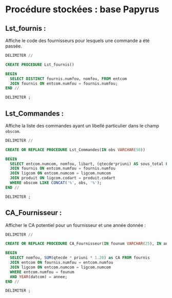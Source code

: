 # Procédure stockées : base Papyrus

## Lst_fournis :

Affiche le code des fournisseurs pour lesquels une commande a été passée.

```sql
DELIMITER //

CREATE PROCEDURE Lst_fournis()

BEGIN
  SELECT DISTINCT fournis.numfou, nomfou, FROM entcom
  JOIN fournis ON entcom.numfou = fournis.numfou;
END //

DELIMITER ;
```

## Lst_Commandes :

Affiche la liste des commandes ayant un libellé particulier dans le champ `obscom`.

```sql
DELIMITER //

CREATE OR REPLACE PROCEDURE Lst_Commandes(IN obs VARCHAR(50))

BEGIN
  SELECT entcom.numcom, nomfou, libart, (qtecde*priuni) AS sous_total FROM entcom
  JOIN fournis ON entcom.numfou = fournis.numfou
  JOIN ligcom ON entcom.numcom = ligcom.numcom
  JOIN produit ON ligcom.codart = produit.codart
  WHERE obscom LIKE CONCAT('%', obs, '%');
END //

DELIMITER ;
```

## CA_Fournisseur :

Afficher le CA potentiel pour un fournisseur et une année donnée :

```sql
DELIMITER //

CREATE OR REPLACE PROCEDURE CA_Fournisseur(IN founum VARCHAR(25), IN annee INT UNSIGNED)

BEGIN
  SELECT nomfou, SUM(qtecde * priuni * 1.20) as CA FROM fournis
  JOIN entcom ON fournis.numfou = entcom.numfou
  JOIN ligcom ON entcom.numcom = ligcom.numcom
  WHERE entcom.numfou = founum
  AND YEAR(datcom) = annee;
END //

DELIMITER ;
```
